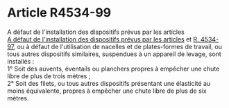 # Article R4534-99

  
A défaut de l'installation des dispositifs prévus par les articles [  
A défaut de l'installation des dispositifs prévus par les articles][1] et [R. 4534-97][2], ou à défaut de l'utilisation de nacelles et de plates-formes de travail, ou tous autres dispositifs similaires, suspendues à un appareil de levage, sont installés :   
1° Soit des auvents, éventails ou planchers propres à empêcher une chute libre de plus de trois mètres ;   
2° Soit des filets, ou tous autres dispositifs présentant une élasticité au moins équivalente, propres à empêcher une chute libre de plus de six mètres.

 [1]: /affichCodeArticle.do?cidTexte=LEGITEXT000006072050&idArticle=LEGIARTI000018492253&dateTexte=&categorieLien=cid
 [2]: /affichCodeArticle.do?cidTexte=LEGITEXT000006072050&idArticle=LEGIARTI000018492255&dateTexte=&categorieLien=cid